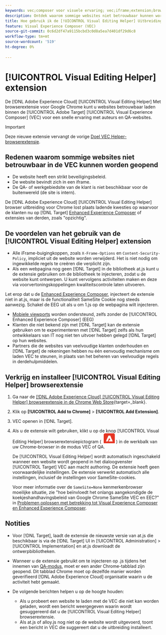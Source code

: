 ```yaml
---
keywords: vec;composer voor visuele ervaring; vec;iframe;extension;browser
description: Ontdek waarom sommige websites niet betrouwbaar kunnen worden geopend in de [!UICONTROL Visual Experience Composer] (VEC). De [!UICONTROL Visual Editing Helper] Met browserextensie kunt u websites betrouwbaar laden binnen de VEC.
title: Hoe gebruik ik de [!UICONTROL Visual Editing Helper] Uitbreiding?
feature: Visual Experience Composer (VEC)
source-git-commit: 0c6d2df47a9115bcbd3c0d8a5ea7d401df29d6c8
workflow-type: tm+mt
source-wordcount: '519'
ht-degree: 0%

---
```


# [!UICONTROL Visual Editing Helper] extension

De [!DNL Adobe Experience Cloud] [!UICONTROL Visual Editing Helper] Met browserextensie voor Google Chrome kunt u websites betrouwbaar laden binnen de [!UICONTROL Adobe Target] [!UICONTROL Visual Experience Composer] (VEC) voor een snelle ervaring met auteurs en QA-websites.

>[!IMPORTANT]
>
>Deze nieuwe extensie vervangt de vorige [Doel VEC Helper-browserextensie](/help/main/c-experiences/c-visual-experience-composer/r-troubleshoot-composer/vec-helper-browser-extension.md).

## Redenen waarom sommige websites niet betrouwbaar in de VEC kunnen worden geopend

* De website heeft een strikt beveiligingsbeleid.
* De website bevindt zich in een iframe.
* De QA- of werkgebiedsite van de klant is niet beschikbaar voor de buitenwereld (de site is intern).

De [!DNL Adobe Experience Cloud] [!UICONTROL Visual Editing Helper] browser uitbreiding voor Chrome lost plaats ladende kwesties op waarvoor de klanten nu op [!DNL Target] [Enhanced Experience Composer](/help/main/administrating-target/visual-experience-composer-set-up.md#eec) of extensies van derden, zoals &quot;opzichtig&quot;.

## De voordelen van het gebruik van de [!UICONTROL Visual Editing Helper] extension

* Alle iFrame-buigingkoppen, zoals `X-Frame-Options` en `Content-Security-Policy`, impliciet uit de website worden verwijderd. Het is niet nodig om ingewikkelde regels te creëren die verplicht zijn.
* Als een webpagina nog geen [!DNL Target] in de bibliotheek at.js kunt u de extensie gebruiken om de bibliotheek te injecteren, zodat u de website kunt ontwerpen. U kunt vervolgens activiteiten maken en deze via voorvertoningskoppelingen kwaliteitscontrole laten uitvoeren.

Let erop dat u de [Enhanced Experience Composer](/help/main/administrating-target/visual-experience-composer-set-up.md#eec), injecteert de extensie niet in at.js, maar is de functionaliteit SameSite Cookie nog steeds aanwezig. Schakel de EEG uit als u om 1.js op de webpagina wilt injecteren.

* [Mobiele viewports](/help/main/c-experiences/c-visual-experience-composer/mobile-viewports.md) worden ondersteund, zelfs zonder de [!UICONTROL Enhanced Experience Composer] (EEG)
* Klanten die niet bekend zijn met [!DNL Target] kan de extensie gebruiken om te experimenteren met [!DNL Target] zelfs als hun ontwikkelaars van IT nog niet ten uitvoer hebben gelegd [!DNL Target] op hun websites.
* Partners die de websites van veelvoudige klanten onderhouden en [!DNL Target] de rekeningen hebben nu één eenvoudig mechanisme om laden VEC te steunen, in plaats van het beheren van veelvoudige regels in derdehulpmiddelen.

## Verkrijg en installeer [!UICONTROL Visual Editing Helper] browserextensie

1. Ga naar de [[!DNL Adobe Experience Cloud] [!UICONTROL Visual Editing Helper] browserextensie in de Chrome Web Store](https://chrome.google.com/webstore/detail/adobe-experience-cloud-vi/kgmjjkfjacffaebgpkpcllakjifppnca){target=_blank}.
1. Klik op **[!UICONTROL Add to Chrome]** > **[!UICONTROL Add Extension]**.
1. VEC openen in [!DNL Target].
1. Als u de extensie wilt gebruiken, klikt u op de knop [!UICONTROL Visual Editing Helper] browserextensiepictogram ( ![Pictogram Visuele bewerkingsextensie](/help/main/c-experiences/c-visual-experience-composer/r-troubleshoot-composer/assets/visual-editing-helper.png) ) in de werkbalk van uw Chrome-browser in de modus VEC of QA.

   De [!UICONTROL Visual Editing Helper] wordt automatisch ingeschakeld wanneer een website wordt geopend in het dialoogvenster [!UICONTROL Target] VEC aan macht authoring. De extensie heeft geen voorwaardelijke instellingen. De extensie verwerkt automatisch alle instellingen, inclusief de instellingen voor SameSite-cookies.

   Voor meer informatie over de `SameSite=None` kenmerkenbrowser moeilijke situatie, zie &quot;hoe beïnvloedt het onlangs aangekondigde de koekjeshandhavingsbeleid van Google Chrome SameSite VEC en EEC?&quot; in [Problemen oplossen met betrekking tot Visual Experience Composer en Enhanced Experience Composer](/help/main/c-experiences/c-visual-experience-composer/r-troubleshoot-composer/issues-related-to-the-visual-experience-composer-vec-and-enhanced-experience-composer-eec.md).

## Notities

* Voor [!DNL Target], laadt de extensie de nieuwste versie van at.js die beschikbaar is via de [!DNL Target] UI in [!UICONTROL Administration] > [!UICONTROL Implementation] en at.js downloadt de ontwerpbibliotheken.
* Wanneer u de extensie gebruikt om te injecteren op .js tijdens het innemen van [QA-modus](/help/main/c-activities/c-activity-qa/activity-qa.md), moet er een ander Chrome-tabblad zijn geopend. Dit tabblad Chrome moet op dezelfde manier worden geverifieerd [!DNL Adobe Experience Cloud] organisatie waarin u de activiteit hebt gemaakt.
* De volgende berichten helpen u op de hoogte houden:

   * Als u probeert een website te laden met de VEC die niet kan worden geladen, wordt een bericht weergegeven waarin wordt gesuggereerd dat u de [!UICONTROL Visual Editing Helper] browserextensie.
   * Als at.js of alloy.js nog niet op de website wordt uitgevoerd, toont een bericht in VEC die suggereert dat u de uitbreiding installeert.




